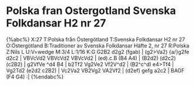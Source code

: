 # Polska fran Ostergotland Svenska Folkdansar H2 nr 27

{%abc%}
X:27
T:Polska från Östergötland
T:Svenska Folkdansar H2 nr 27
O:Östergötland
B:Traditioner av Svenska Folkdansar Häfte 2, nr 27
R:Polska
Z:Nils L
U:V=wedge
M:3/4
L:1/16
K:G
G2B2 d2g2 (fgab) | (g2>Va2) {a/}g2fe d2c2 | VBVcVd2 VBVcVd2 VBVcVd2 | (ed).c.B (B4 A4) |
(B2d2) (d2c2) (c2B2) | g2VfVe ^d4 B4 | b2Tf2 Vg2Ve2 Vf2V^d2 | (B2^c^d) e4>Tf4 |
Vg2Td2 (e2d2 c2B2) | Vc2Va2 VB2Vg2 VA2Vf2 | (d2ef) gefg a2c2 | BAGF (F4 G4) :|
{%endabc%}
